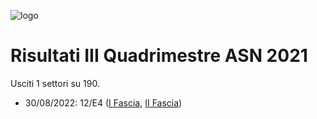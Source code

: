 ![logo](img/logo-2021.png)

# Risultati III Quadrimestre ASN 2021

Usciti 1 settori su 190.

- 30/08/2022: 12/E4 ([I Fascia](https://asn21.cineca.it/pubblico/miur/esito/12%252FE4/1/3), [II Fascia](https://asn21.cineca.it/pubblico/miur/esito/12%252FE4/2/3))

